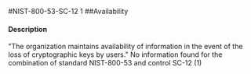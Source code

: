 #NIST-800-53-SC-12 1
##Availability
#### Description
"The organization maintains availability of information in the event of the loss of cryptographic keys by users."
No information found for the combination of standard NIST-800-53 and control SC-12 (1)
